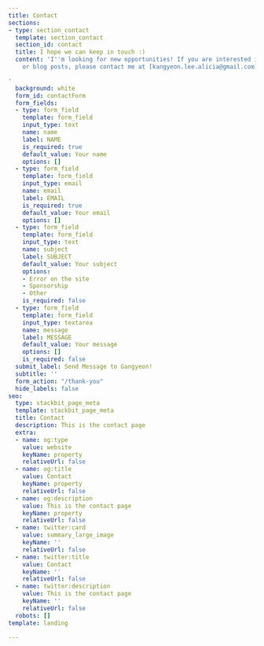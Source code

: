 ```yaml
---
title: Contact
sections:
- type: section_contact
  template: section_contact
  section_id: contact
  title: I hope we can keep in touch :)
  content: 'I''m looking for new opportunities! If you are interested in my works
    or blog posts, please contact me at [kangyeon.lee.alicia@gmail.com](mailto:example@example.com)

'
  background: white
  form_id: contactForm
  form_fields:
  - type: form_field
    template: form_field
    input_type: text
    name: name
    label: NAME
    is_required: true
    default_value: Your name
    options: []
  - type: form_field
    template: form_field
    input_type: email
    name: email
    label: EMAIL
    is_required: true
    default_value: Your email
    options: []
  - type: form_field
    template: form_field
    input_type: text
    name: subject
    label: SUBJECT
    default_value: Your subject
    options:
    - Error on the site
    - Sponsorship
    - Other
    is_required: false
  - type: form_field
    template: form_field
    input_type: textarea
    name: message
    label: MESSAGE
    default_value: Your message
    options: []
    is_required: false
  submit_label: Send Message to Gangyeon!
  subtitle: ''
  form_action: "/thank-you"
  hide_labels: false
seo:
  type: stackbit_page_meta
  template: stackbit_page_meta
  title: Contact
  description: This is the contact page
  extra:
  - name: og:type
    value: website
    keyName: property
    relativeUrl: false
  - name: og:title
    value: Contact
    keyName: property
    relativeUrl: false
  - name: og:description
    value: This is the contact page
    keyName: property
    relativeUrl: false
  - name: twitter:card
    value: summary_large_image
    keyName: ''
    relativeUrl: false
  - name: twitter:title
    value: Contact
    keyName: ''
    relativeUrl: false
  - name: twitter:description
    value: This is the contact page
    keyName: ''
    relativeUrl: false
  robots: []
template: landing

---
```

